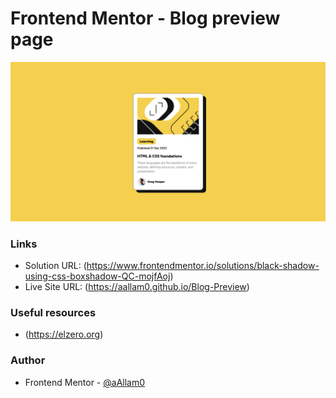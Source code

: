 # Frontend Mentor - Blog preview page

![](assets/images/blog-preview-card-main.png)

### Links

- Solution URL: (https://www.frontendmentor.io/solutions/black-shadow-using-css-boxshadow-QC-mojfAoj)
- Live Site URL: (https://aallam0.github.io/Blog-Preview)

### Useful resources

- (https://elzero.org)

### Author

- Frontend Mentor - [@aAllam0](https://www.frontendmentor.io/profile/aAllam0)
